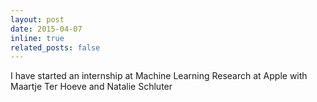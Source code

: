 ```yaml
---
layout: post
date: 2015-04-07
inline: true
related_posts: false
---
```


I have started an internship at Machine Learning Research at Apple with Maartje Ter Hoeve and Natalie Schluter
